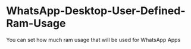 # WhatsApp-Desktop-User-Defined-Ram-Usage
You can set how much ram usage that will be used for WhatsApp Apps
